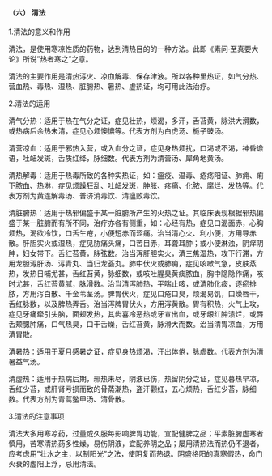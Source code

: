 #### （六）  清法

1.清法的意义和作用

清法，是使用寒凉性质的药物，达到清热目的的一种方法。此即《素问·至真要大论》所说”热者寒之”之意。

清法的主要作用是清热泻火、凉血解毒、保存津液。所以各种里热证，如气分热、营血热、毒热、湿热、脏腑热、暑热、虚热证，均可用此法治疗。

2.清法的运用

清气分热：适用于热在气分之证，症见壮热，烦渴，多汗，舌苔黄，脉洪大滑数，或热病后余热未清，症见心烦懊憹等。代表方剂为白虎汤、栀子豉汤。

清营凉血：适用于邪热入营，或入血分之证，症见身热烦扰，口渴或不渴，神昏谵语，吐衄发斑，舌质红绛，脉细数。代表方剂为清营汤、犀角地黄汤。

清热解毒：适用于热毒所致的各种实热证，如：瘟疫、温毒、疮疡阳证、肺痈、痢下脓血、热淋，症见烦躁狂乱、吐衄发斑，肿胀、疼痛、化脓、腐烂、发热等。代表方剂为黄连解毒汤、普济消毒饮、清瘟败毒饮。

清脏腑热：适用于热邪偏盛于某一脏腑所产生的火热之证。其临床表现根据邪热偏盛于某一脏腑而有所不同，治疗亦各有侧重，如：心经有热，症见口渴面赤，心胸烦热，渴欲冷饮，口舌生疮，小便短赤而涩痛。治当清心火、利小便，方用导赤散。肝胆实火或湿热，症见胁痛头痛，口苦目赤，耳聋耳肿；或小便淋浊，阴痒阴肿，妇女带下。舌红苔黄，脉弦数。治当泻肝胆实火，清三焦湿热，攻下行滞，方用龙胆泻肝汤、泻青丸、当归龙荟丸。肺中伏火或肺痈，症见咳嗽气急，皮肤蒸热，发热日哺尤甚，舌红苔黄，脉细数，或咳吐腥臭黄痰脓血，胸中隐隐作痛，咳时尤甚，舌红苔黄腻，脉滑数。治当清泻肺热，平喘止咳，或清肺化痰，逐瘀排脓，方用泻白散、千金苇茎汤。脾胃伏火，症见口疮口臭，烦渴易饥，口燥唇干，舌红脉数，以及脾热弄舌。治当泻脾胃伏火，方用泻黄散。胃有积热，火气上攻，症见牙痛牵引头脑，面颊发热，其齿喜冷恶热或牙宣出血，或牙龈红肿溃烂，或唇舌颊腮肿痛，口气热臭，口干舌燥，舌红苔黄，脉滑大而数。治当清胃凉血，方用清胃散。

清暑热：适用于夏月感暑之证，症见身热烦渴，汗出体倦，脉虚数。代表方剂为清暑益气汤。

清虚热：适用于热病后期，邪热未尽，阴液已伤，热留阴分之证，症见暮热早凉，舌红少苔，或肝肾亏损而致的骨蒸潮热，盗汗颧红，五心烦热，舌红少苔，脉细数。代表方剂为青蒿鳖甲汤、清骨散。

3.清法的注意事项

清法大多用寒凉药，过量或久服每影响脾胃功能，宜配健脾之品；平素脏腑虚寒者慎用，苦寒清热药多性燥，易伤阴液，宜配养阴之品；屡用清热法而热仍不退者，应考虑用”壮水之主，以制阳光”之法，使阴复而热退。阴盛格阳的真寒假热，命门火衰的虚阳上浮，忌用清法。
